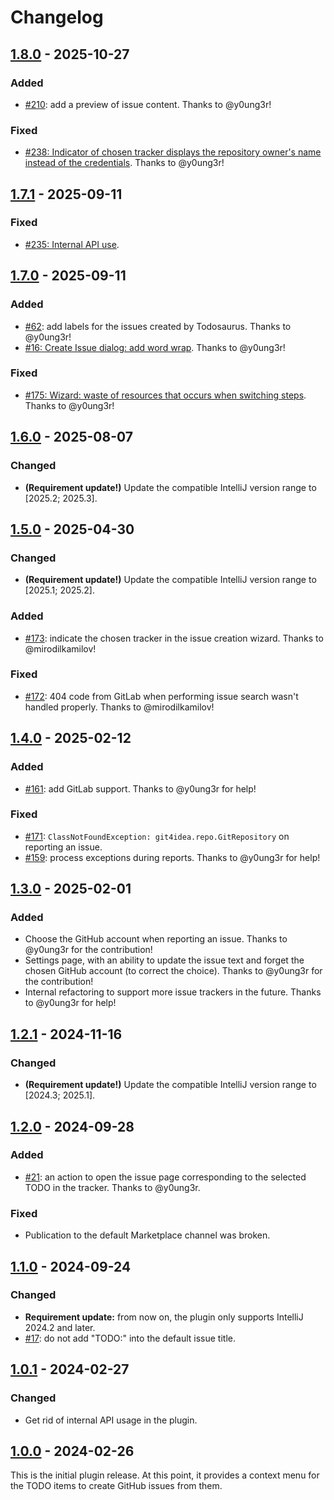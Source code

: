 <!--
SPDX-FileCopyrightText: 2024-2025 Todosaurus contributors <https://github.com/ForNeVeR/Todosaurus>

SPDX-License-Identifier: MIT
-->

Changelog
=========

## [1.8.0] - 2025-10-27
### Added
- [#210](https://github.com/ForNeVeR/Todosaurus/issues/210): add a preview of issue content. Thanks to @y0ung3r!

### Fixed
- [#238: Indicator of chosen tracker displays the repository owner's name instead of the credentials](https://github.com/ForNeVeR/Todosaurus/issues/238). Thanks to @y0ung3r!

## [1.7.1] - 2025-09-11
### Fixed
- [#235: Internal API use](https://github.com/ForNeVeR/Todosaurus/issues/235).

## [1.7.0] - 2025-09-11
### Added
- [#62](https://github.com/ForNeVeR/Todosaurus/issues/62): add labels for the issues created by Todosaurus. Thanks to @y0ung3r!
- [#16: Create Issue dialog: add word wrap](https://github.com/ForNeVeR/Todosaurus/issues/16). Thanks to @y0ung3r!

### Fixed
- [#175: Wizard: waste of resources that occurs when switching steps](https://github.com/ForNeVeR/Todosaurus/issues/175). Thanks to @y0ung3r!

## [1.6.0] - 2025-08-07
### Changed
- **(Requirement update!)** Update the compatible IntelliJ version range to \[2025.2; 2025.3\].

## [1.5.0] - 2025-04-30
### Changed
- **(Requirement update!)** Update the compatible IntelliJ version range to \[2025.1; 2025.2\].

### Added
- [#173](https://github.com/ForNeVeR/Todosaurus/issues/173): indicate the chosen tracker in the issue creation wizard. Thanks to @mirodilkamilov!

### Fixed
- [#172](https://github.com/ForNeVeR/Todosaurus/issues/172): 404 code from GitLab when performing issue search wasn't handled properly. Thanks to @mirodilkamilov!

## [1.4.0] - 2025-02-12
### Added
- [#161](https://github.com/ForNeVeR/Todosaurus/issues/161): add GitLab support. Thanks to @y0ung3r for help!

### Fixed
- [#171](https://github.com/ForNeVeR/Todosaurus/issues/171): `ClassNotFoundException: git4idea.repo.GitRepository` on reporting an issue.
- [#159](https://github.com/ForNeVeR/Todosaurus/issues/159): process exceptions during reports. Thanks to @y0ung3r for help!

## [1.3.0] - 2025-02-01
### Added
- Choose the GitHub account when reporting an issue. Thanks to @y0ung3r for the contribution!
- Settings page, with an ability to update the issue text and forget the chosen GitHub account (to correct the choice).  Thanks to @y0ung3r for the contribution!
- Internal refactoring to support more issue trackers in the future. Thanks to @y0ung3r for help!

## [1.2.1] - 2024-11-16
### Changed
- **(Requirement update!)** Update the compatible IntelliJ version range to \[2024.3; 2025.1\].

## [1.2.0] - 2024-09-28
### Added
- [#21](https://github.com/ForNeVeR/Todosaurus/issues/21): an action to open the issue page corresponding to the selected TODO in the tracker. Thanks to @y0ung3r.

### Fixed
- Publication to the default Marketplace channel was broken.

## [1.1.0] - 2024-09-24
### Changed
- **Requirement update:** from now on, the plugin only supports IntelliJ 2024.2 and later.
- [#17](https://github.com/ForNeVeR/Todosaurus/issues/17): do not add "TODO:" into the default issue title.

## [1.0.1] - 2024-02-27
### Changed
- Get rid of internal API usage in the plugin.

## [1.0.0] - 2024-02-26
This is the initial plugin release. At this point, it provides a context menu for the TODO items to create GitHub issues from them.

[Unreleased]: https://github.com/ForNeVeR/Todosaurus/compare/v1.8.0...HEAD
[1.8.0]: https://github.com/ForNeVeR/Todosaurus/compare/v1.7.1...v1.8.0
[1.7.1]: https://github.com/ForNeVeR/Todosaurus/compare/v1.7.0...v1.7.1
[1.7.0]: https://github.com/ForNeVeR/Todosaurus/compare/v1.6.0...v1.7.0
[1.6.0]: https://github.com/ForNeVeR/Todosaurus/compare/v1.5.0...v1.6.0
[1.5.0]: https://github.com/ForNeVeR/Todosaurus/compare/v1.4.0...v1.5.0
[1.4.0]: https://github.com/ForNeVeR/Todosaurus/compare/v1.3.0...v1.4.0
[1.3.0]: https://github.com/ForNeVeR/Todosaurus/compare/v1.2.1...v1.3.0
[1.2.1]: https://github.com/ForNeVeR/Todosaurus/compare/v1.2.0...v1.2.1
[1.2.0]: https://github.com/ForNeVeR/Todosaurus/compare/v1.1.0...v1.2.0
[1.1.0]: https://github.com/ForNeVeR/Todosaurus/compare/v1.0.1...v1.1.0
[1.0.1]: https://github.com/ForNeVeR/Todosaurus/compare/v1.0.0...v1.0.1
[1.0.0]: https://github.com/ForNeVeR/Todosaurus/commits/v1.0.0
